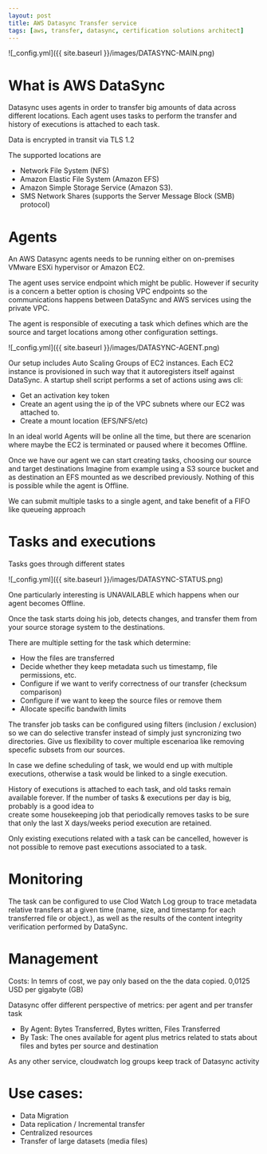 ```yaml
---
layout: post
title: AWS Datasync Transfer service
tags: [aws, transfer, datasync, certification solutions architect]
---
```


![_config.yml]({{ site.baseurl }}/images/DATASYNC-MAIN.png)

# What is AWS DataSync

Datasync uses agents in order to transfer big amounts of data across different locations.
Each agent uses tasks to perform the transfer and history of executions is attached to each task.

Data is encrypted in transit via TLS 1.2

The supported locations are

- Network File System (NFS)
- Amazon Elastic File System (Amazon EFS)
- Amazon Simple Storage Service (Amazon S3).
- SMS Network Shares (supports the Server Message Block (SMB) protocol)

# Agents

An AWS Datasync agents needs to be running either on on-premises VMware ESXi hypervisor or Amazon EC2.

The agent uses service endpoint which might be public. However if security is a concern
a better option is chosing VPC endpoints so the communications happens between DataSync and AWS services using the private VPC.

The agent is responsible of executing a task which defines which are the source and target
locations among other configuration settings.

![_config.yml]({{ site.baseurl }}/images/DATASYNC-AGENT.png)

Our setup includes Auto Scaling Groups of EC2 instances.
Each EC2 instance is provisioned in such way that it autoregisters itself against DataSync.
A startup shell script performs a set of actions using aws cli:

- Get an activation key token
- Create an agent using the ip of the VPC subnets where our EC2 was attached to.
- Create a mount location (EFS/NFS/etc)

In an ideal world Agents will be online all the time, but there are scenarion where maybe the EC2 is
terminated or paused where it becomes Offline.

Once we have our agent we can start creating tasks, choosing our source and target destinations
Imagine from example using a S3 source bucket and as destination an EFS mounted as we described
previously. Nothing of this is possible while the agent is Offline.

We can submit multiple tasks to a single agent, and take benefit of a FIFO like queueing approach

# Tasks and executions

Tasks goes through different states

![_config.yml]({{ site.baseurl }}/images/DATASYNC-STATUS.png)

One particularly interesting is UNAVAILABLE which happens when our agent becomes Offline.

Once the task starts doing his job, detects changes, and transfer them from your source storage system to the destinations.

There are multiple setting for the task which determine:

- How the files are transferred
- Decide whether they keep metadata such us timestamp, file permissions, etc.
- Configure if we want to verify correctness of our transfer (checksum comparison)
- Configure if we want to keep the source files or remove them
- Allocate specific bandwith limits

The transfer job tasks can be configured using filters (inclusion / exclusion) so we can do selective transfer instead of simply just syncronizing two directories. Give us flexibility to cover multiple escenarioa like removing specefic subsets from our sources.

In case we define scheduling of task, we would end up with multiple executions, otherwise a task would be linked to a single execution.

History of executions is attached to each task, and old tasks remain available forever.
If the number of tasks & executions per day is big, probably is a good idea to  
create some housekeeping job that periodically removes tasks to be sure that only the last X days/weeks period execution are retained.

Only existing executions related with a task can be cancelled, however is not possible to remove past executions
associated to a task.

# Monitoring

The task can be configured to use Clod Watch Log group to trace metadata relative transfers at a given time (name, size, and timestamp for each transferred file or object.), as well as the results of the content integrity verification performed by DataSync.

# Management

Costs: In temrs of cost, we pay only based on the the data copied.
0,0125 USD per gigabyte (GB)

Datasync offer different perspective of metrics: per agent and per transfer task

- By Agent: Bytes Transferred, Bytes written, Files Transferred
- By Task: The ones available for agent plus metrics related to stats about files and bytes per source and destination

As any other service, cloudwatch log groups keep track of Datasync activity

# Use cases:

- Data Migration
- Data replication / Incremental transfer
- Centralized resources
- Transfer of large datasets (media files)
